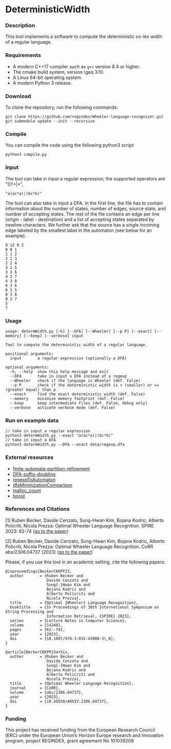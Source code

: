 # DeterministicWidth

### Description

This tool implements a software to compute the deterministic co-lex width of a regular language.

### Requirements

* A modern C++17 compiler such as `g++` version 8.4 or higher.
* The cmake build system, version \geq 3.10.
* A Linux 64-bit operating system.
* A modern Python 3 release.

### Download

To clone the repository, run the following commands:

```console
git clone https://github.com/regindex/Wheeler-language-recognizer.git
git submodule update --init --recursive
```

### Compile

You can compile the code using the following python3 script:

```console
python3 compile.py
```

### Input

The tool can take in input a regular expression; the supported operators are "()?+|*",
```
"a(ac*a)|(bc*b)"
```
The tool can also take in input a DFA. In the first line, the file has to contain information about the number of states, number of edges, source state, and number of accepting states. The rest of the file contains an edge per line (origin - label - destination) and a list of accepting states separated by newline characters. We further ask that the source has a single incoming edge labeled by the smallest label in the automaton (see below for an example).
```
9 12 0 2
0 0 1
1 1 2
2 1 3
2 2 4
3 1 5
3 3 6
4 2 7
4 3 8
6 3 6
6 1 5
8 3 8
8 2 7
5
7
```

### Usage

```
usage: determWidth.py [-h] [--DFA] [--Wheeler] [--p P] [--exact] [--memory] [--keep] [--verbose] input

Tool to compute the deterministic width of a regular language.

positional arguments:
  input       a regular expression (optionally a DFA)

optional arguments:
  -h, --help  show this help message and exit
  --DFA       take in input a DFA instead of a regexp
  --Wheeler   check if the language is Wheeler (def. False)
  --p P       check if the deterministic width is < (smaller) or >= (greater equal) than p
  --exact     find the exact deterministic width (def. False)
  --memory    minimize memory footprint (def. False)
  --keep      keep intermediate files (def. False, debug only)
  --verbose   activate verbose mode (def. False)
```

### Run on example data

```console
// take in input a regular expression
python3 determWidth.py --exact "a(ac*a)|(bc*b)"
// take in input a DFA
python3 determWidth.py --DFA --exact data/regexp.dfa 
```

### External resources

* [finite-automata-partition-refinement](https://github.com/regindex/finite-automata-partition-refinement.git)
* [DFA-suffix-doubling](https://github.com/regindex/DFA-suffix-doubling.git)
* [regexpToAutomaton](https://github.com/regindex/RegexpToAutomaton.git)
* [dfaMinimizationComparison](https://github.com/WalkerCodeRanger/dfaMinimizationComparison.git)
* [malloc_count](https://github.com/bingmann/malloc_count)
* [boost](https://www.boost.org/)

### References and Citations 

[1] Ruben Becker, Davide Cenzato, Sung-Hwan Kim, Bojana Kodric, Alberto Policriti, Nicola Prezza: Optimal Wheeler Language Recognition. SPIRE 2023: 62-74 ([go to the paper](https://link.springer.com/chapter/10.1007/978-3-031-43980-3_6))

[2] Ruben Becker, Davide Cenzato, Sung-Hwan Kim, Bojana Kodric, Alberto Policriti, Nicola Prezza: Optimal Wheeler Language Recognition. CoRR abs/2306.04737 (2023) ([go to the paper](https://arxiv.org/abs/2306.04737))

Please, if you use this tool in an academic setting, cite the following papers:

    @inproceedings{BeckerCKKPP23,
      author       = {Ruben Becker and
                      Davide Cenzato and
                      Sung{-}Hwan Kim and
                      Bojana Kodric and
                      Alberto Policriti and
                      Nicola Prezza},
      title        = {Optimal {Wheeler} Language Recognition},
      booktitle    = {In Proceedings of 30th International Symposium on String Processing and 
                      Information Retrieval, {SPIRE} 2023},
      series       = {Lecture Notes in Computer Science},
      volume       = {14240},
      pages        = {62--74},
      year         = {2023},
      doi          = {10.1007/978-3-031-43980-3\_6},
    }

   	@article{BeckerCKKPP23arXiv,
	  author       = {Ruben Becker and
	                  Davide Cenzato and
	                  Sung{-}Hwan Kim and
	                  Bojana Kodric and
	                  Alberto Policriti and
	                  Nicola Prezza},
	  title        = {Optimal Wheeler Language Recognition},
	  journal      = {CoRR},
	  volume       = {abs/2306.04737},
	  year         = {2023},
	  doi          = {10.48550/ARXIV.2306.04737},
	}

### Funding

This project has received funding from the European Research Council (ERC) under the European Union’s Horizon Europe research and innovation program, project REGINDEX, grant agreement No 101039208
